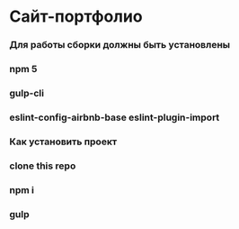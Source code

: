 **Caйт-портфолио**
========================

### Для работы сборки должны быть установлены

### npm 5
### gulp-cli
### eslint-config-airbnb-base eslint-plugin-import

### Как установить проект

### clone this repo
### npm i
### gulp
